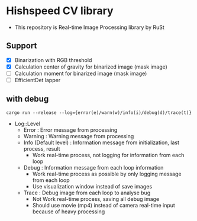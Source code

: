 # Hishspeed CV library

- This repository is Real-time Image Processing library by RuSt

## Support

- [x] Binarization with RGB threshold
- [x] Calculation center of gravity for binarized image (mask image)
- [ ] Calculation moment for binarized image (mask image)
- [ ] EfficientDet lapper

## with debug

```
cargo run --release --log={error(e)/warn(w)/info(i)/debug(d)/trace(t)}
```

- Log::Level
  - Error : Error message from processing
  - Warning : Warning message from processing
  - Info (Default level) : Information message from initialization, last process, result
    - Work real-time process, not logging for information from each loop
  - Debug : Information message from each loop information
    - Work real-time process as possible by only logging message from each loop
    - Use visualization window instead of save images
  - Trace : Debug image from each loop to analyse bug
    - Not Work real-time process, saving all debug image
    - Should use movie (mp4) instead of camera real-time input because of heavy processing
